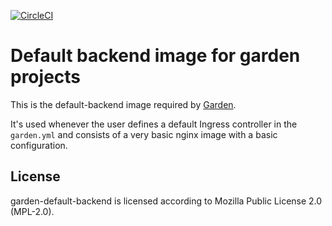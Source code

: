 [![CircleCI](https://circleci.com/gh/garden-io/default-backend.svg?style=svg)](https://circleci.com/gh/garden-io/default-backend)

# Default backend image for garden projects

This is the default-backend image required by [Garden](https://github.com/garden-io/garden).

It's used whenever the user defines a default Ingress controller in the `garden.yml` and consists of a very basic nginx image with a basic configuration.

## License

garden-default-backend is licensed according to Mozilla Public License 2.0 (MPL-2.0).
